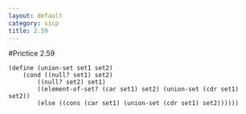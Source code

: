 ```yaml
---
layout: default
category: sicp
title: 2.59
---
```


#Prictice 2.59

	(define (union-set set1 set2)
		(cond ((null? set1) set2)
			((null? set2) set1)
			((element-of-set? (car set1) set2) (union-set (cdr set1) set2))
			(else ((cons (car set1) (union-set (cdr set1) set2))))))